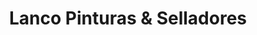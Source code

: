 ---
title: "Lanco Pinturas & Selladores"
url: /cartago/lanco-pinturas-und-selladores/
shop: Farben
---